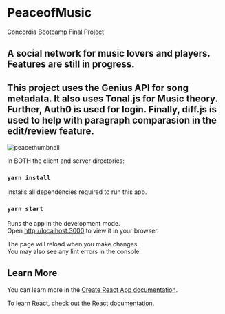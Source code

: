 # PeaceofMusic
Concordia Bootcamp Final Project

## A social network for music lovers and players. Features are still in progress.
## This project uses the Genius API for song metadata. It also uses Tonal.js for Music theory. Further, Auth0 is used for login. Finally, diff.js is used to help with paragraph comparasion in the edit/review feature.
![peacethumbnail](https://user-images.githubusercontent.com/89666837/209187199-a98253d8-ece1-4de8-8a4b-71e5df1c68fc.png)



In BOTH the client and server directories: 

### `yarn install`

Installs all dependencies required to run this app.

### `yarn start`

Runs the app in the development mode.\
Open [http://localhost:3000](http://localhost:3000) to view it in your browser.

The page will reload when you make changes.\
You may also see any lint errors in the console.



## Learn More

You can learn more in the [Create React App documentation](https://facebook.github.io/create-react-app/docs/getting-started).

To learn React, check out the [React documentation](https://reactjs.org/).

